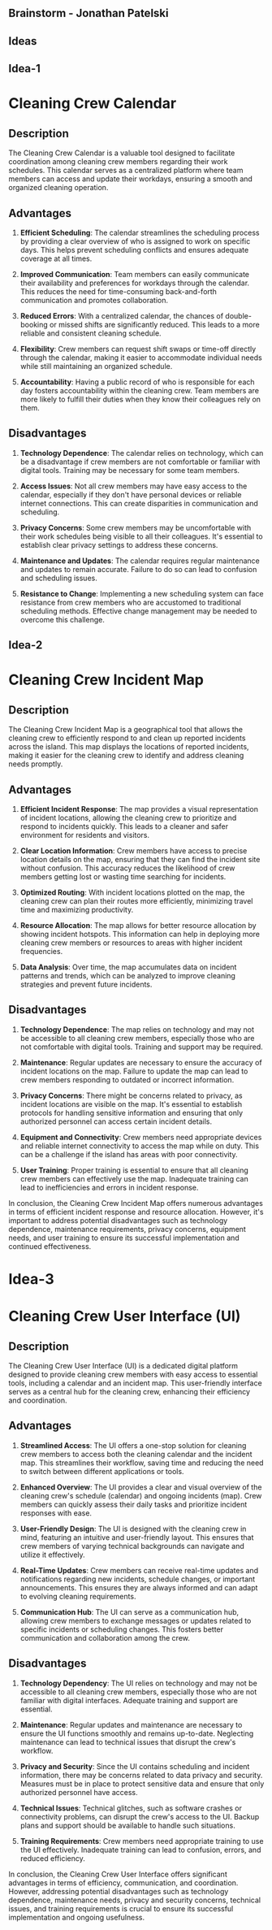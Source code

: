 
## Brainstorm - Jonathan Patelski

## Ideas

## Idea-1 

# Cleaning Crew Calendar

## Description
The Cleaning Crew Calendar is a valuable tool designed to facilitate coordination among cleaning crew members regarding their work schedules. This calendar serves as a centralized platform where team members can access and update their workdays, ensuring a smooth and organized cleaning operation.

## Advantages

1. **Efficient Scheduling**: The calendar streamlines the scheduling process by providing a clear overview of who is assigned to work on specific days. This helps prevent scheduling conflicts and ensures adequate coverage at all times.

2. **Improved Communication**: Team members can easily communicate their availability and preferences for workdays through the calendar. This reduces the need for time-consuming back-and-forth communication and promotes collaboration.

3. **Reduced Errors**: With a centralized calendar, the chances of double-booking or missed shifts are significantly reduced. This leads to a more reliable and consistent cleaning schedule.

4. **Flexibility**: Crew members can request shift swaps or time-off directly through the calendar, making it easier to accommodate individual needs while still maintaining an organized schedule.

5. **Accountability**: Having a public record of who is responsible for each day fosters accountability within the cleaning crew. Team members are more likely to fulfill their duties when they know their colleagues rely on them.

## Disadvantages

1. **Technology Dependence**: The calendar relies on technology, which can be a disadvantage if crew members are not comfortable or familiar with digital tools. Training may be necessary for some team members.

2. **Access Issues**: Not all crew members may have easy access to the calendar, especially if they don't have personal devices or reliable internet connections. This can create disparities in communication and scheduling.

3. **Privacy Concerns**: Some crew members may be uncomfortable with their work schedules being visible to all their colleagues. It's essential to establish clear privacy settings to address these concerns.

4. **Maintenance and Updates**: The calendar requires regular maintenance and updates to remain accurate. Failure to do so can lead to confusion and scheduling issues.

5. **Resistance to Change**: Implementing a new scheduling system can face resistance from crew members who are accustomed to traditional scheduling methods. Effective change management may be needed to overcome this challenge.


## Idea-2

# Cleaning Crew Incident Map

## Description
The Cleaning Crew Incident Map is a geographical tool that allows the cleaning crew to efficiently respond to and clean up reported incidents across the island. This map displays the locations of reported incidents, making it easier for the cleaning crew to identify and address cleaning needs promptly.

## Advantages

1. **Efficient Incident Response**: The map provides a visual representation of incident locations, allowing the cleaning crew to prioritize and respond to incidents quickly. This leads to a cleaner and safer environment for residents and visitors.

2. **Clear Location Information**: Crew members have access to precise location details on the map, ensuring that they can find the incident site without confusion. This accuracy reduces the likelihood of crew members getting lost or wasting time searching for incidents.

3. **Optimized Routing**: With incident locations plotted on the map, the cleaning crew can plan their routes more efficiently, minimizing travel time and maximizing productivity.

4. **Resource Allocation**: The map allows for better resource allocation by showing incident hotspots. This information can help in deploying more cleaning crew members or resources to areas with higher incident frequencies.

5. **Data Analysis**: Over time, the map accumulates data on incident patterns and trends, which can be analyzed to improve cleaning strategies and prevent future incidents.

## Disadvantages

1. **Technology Dependence**: The map relies on technology and may not be accessible to all cleaning crew members, especially those who are not comfortable with digital tools. Training and support may be required.

2. **Maintenance**: Regular updates are necessary to ensure the accuracy of incident locations on the map. Failure to update the map can lead to crew members responding to outdated or incorrect information.

3. **Privacy Concerns**: There might be concerns related to privacy, as incident locations are visible on the map. It's essential to establish protocols for handling sensitive information and ensuring that only authorized personnel can access certain incident details.

4. **Equipment and Connectivity**: Crew members need appropriate devices and reliable internet connectivity to access the map while on duty. This can be a challenge if the island has areas with poor connectivity.

5. **User Training**: Proper training is essential to ensure that all cleaning crew members can effectively use the map. Inadequate training can lead to inefficiencies and errors in incident response.

In conclusion, the Cleaning Crew Incident Map offers numerous advantages in terms of efficient incident response and resource allocation. However, it's important to address potential disadvantages such as technology dependence, maintenance requirements, privacy concerns, equipment needs, and user training to ensure its successful implementation and continued effectiveness.

# Idea-3

# Cleaning Crew User Interface (UI)

## Description
The Cleaning Crew User Interface (UI) is a dedicated digital platform designed to provide cleaning crew members with easy access to essential tools, including a calendar and an incident map. This user-friendly interface serves as a central hub for the cleaning crew, enhancing their efficiency and coordination.

## Advantages

1. **Streamlined Access**: The UI offers a one-stop solution for cleaning crew members to access both the cleaning calendar and the incident map. This streamlines their workflow, saving time and reducing the need to switch between different applications or tools.

2. **Enhanced Overview**: The UI provides a clear and visual overview of the cleaning crew's schedule (calendar) and ongoing incidents (map). Crew members can quickly assess their daily tasks and prioritize incident responses with ease.

3. **User-Friendly Design**: The UI is designed with the cleaning crew in mind, featuring an intuitive and user-friendly layout. This ensures that crew members of varying technical backgrounds can navigate and utilize it effectively.

4. **Real-Time Updates**: Crew members can receive real-time updates and notifications regarding new incidents, schedule changes, or important announcements. This ensures they are always informed and can adapt to evolving cleaning requirements.

5. **Communication Hub**: The UI can serve as a communication hub, allowing crew members to exchange messages or updates related to specific incidents or scheduling changes. This fosters better communication and collaboration among the crew.

## Disadvantages

1. **Technology Dependency**: The UI relies on technology and may not be accessible to all cleaning crew members, especially those who are not familiar with digital interfaces. Adequate training and support are essential.

2. **Maintenance**: Regular updates and maintenance are necessary to ensure the UI functions smoothly and remains up-to-date. Neglecting maintenance can lead to technical issues that disrupt the crew's workflow.

3. **Privacy and Security**: Since the UI contains scheduling and incident information, there may be concerns related to data privacy and security. Measures must be in place to protect sensitive data and ensure that only authorized personnel have access.

4. **Technical Issues**: Technical glitches, such as software crashes or connectivity problems, can disrupt the crew's access to the UI. Backup plans and support should be available to handle such situations.

5. **Training Requirements**: Crew members need appropriate training to use the UI effectively. Inadequate training can lead to confusion, errors, and reduced efficiency.

In conclusion, the Cleaning Crew User Interface offers significant advantages in terms of efficiency, communication, and coordination. However, addressing potential disadvantages such as technology dependence, maintenance needs, privacy and security concerns, technical issues, and training requirements is crucial to ensure its successful implementation and ongoing usefulness.